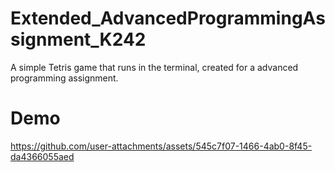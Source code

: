 # Extended_AdvancedProgrammingAssignment_K242
A simple Tetris game that runs in the terminal, created for a advanced programming assignment.

# Demo
https://github.com/user-attachments/assets/545c7f07-1466-4ab0-8f45-da4366055aed

